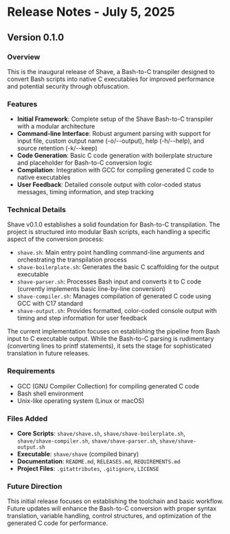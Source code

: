 # Release Notes - July 5, 2025

## Version 0.1.0

### Overview

This is the inaugural release of Shave, a Bash-to-C transpiler designed to convert Bash scripts into native C executables for improved performance and potential security through obfuscation.

### Features

- **Initial Framework**: Complete setup of the Shave Bash-to-C transpiler with a modular architecture
- **Command-line Interface**: Robust argument parsing with support for input file, custom output name (-o/--output), help (-h/--help), and source retention (-k/--keep)
- **Code Generation**: Basic C code generation with boilerplate structure and placeholder for Bash-to-C conversion logic
- **Compilation**: Integration with GCC for compiling generated C code to native executables
- **User Feedback**: Detailed console output with color-coded status messages, timing information, and step tracking

### Technical Details

Shave v0.1.0 establishes a solid foundation for Bash-to-C transpilation. The project is structured into modular Bash scripts, each handling a specific aspect of the conversion process:

- `shave.sh`: Main entry point handling command-line arguments and orchestrating the transpilation process
- `shave-boilerplate.sh`: Generates the basic C scaffolding for the output executable
- `shave-parser.sh`: Processes Bash input and converts it to C code (currently implements basic line-by-line conversion)
- `shave-compiler.sh`: Manages compilation of generated C code using GCC with C17 standard
- `shave-output.sh`: Provides formatted, color-coded console output with timing and step information for user feedback

The current implementation focuses on establishing the pipeline from Bash input to C executable output. While the Bash-to-C parsing is rudimentary (converting lines to printf statements), it sets the stage for sophisticated translation in future releases.

### Requirements

- GCC (GNU Compiler Collection) for compiling generated C code
- Bash shell environment
- Unix-like operating system (Linux or macOS)

### Files Added

- **Core Scripts**: `shave/shave.sh`, `shave/shave-boilerplate.sh`, `shave/shave-compiler.sh`, `shave/shave-parser.sh`, `shave/shave-output.sh`
- **Executable**: `shave/shave` (compiled binary)
- **Documentation**: `README.md`, `RELEASES.md`, `REQUIREMENTS.md`
- **Project Files**: `.gitattributes`, `.gitignore`, `LICENSE`

### Future Direction

This initial release focuses on establishing the toolchain and basic workflow. Future updates will enhance the Bash-to-C conversion with proper syntax translation, variable handling, control structures, and optimization of the generated C code for performance.
